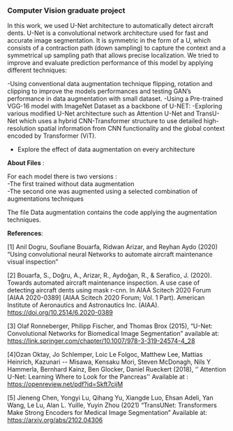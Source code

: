 ### __Computer Vision graduate project__

In this work, we used U-Net architecture to automatically detect aircraft dents. U-Net is a convolutional network architecture used for fast and accurate image segmentation. It is symmetric in the form of a U, which consists of a contraction path (down sampling) to capture the context and a symmetrical up sampling path that allows precise localization.
We tried to improve and evaluate prediction performance of this model by applying different techniques: 

-Using conventional data augmentation technique flipping, rotation and clipping to improve the models performances and testing GAN’s performance in data augmentation with small dataset.
-Using a Pre-trained VGG-16 model with ImageNet Dataset as a backbone of U-NET:
-Exploring various modified U-Net architecture such as Attention U-Net and TransU-Net which uses a hybrid CNN-Transformer structure to use detailed high-resolution spatial information from CNN functionality and the global context encoded by Transformer (ViT).
- Explore the effect of data augmentation on every architecture 

__About Files__ :

For each model there is two versions :   
    -The first trained without data augmentation  
    -The second one was augmented using a selected combination of augmentations techniques  

The file Data augmentation contains the code applying the augmentation techniques.

__References__:

[1] Anil Dogru, Soufiane Bouarfa, Ridwan Arizar, and Reyhan Aydo (2020) “Using convolutional neural Networks to automate aircraft maintenance visual inspection” 

[2] Bouarfa, S., Doğru, A., Arizar, R., Aydoğan, R., & Serafico, J. (2020). Towards automated aircraft maintenance inspection. A use case of detecting aircraft dents using mask r-cnn. In AIAA Scitech 2020 Forum [AIAA 2020-0389] (AIAA Scitech 2020 Forum; Vol. 1 Part). American Institute of Aeronautics and Astronautics Inc. (AIAA). https://doi.org/10.2514/6.2020-0389

[3] Olaf Ronneberger, Philipp Fischer, and Thomas Brox (2015), “U-Net: Convolutional Networks for Biomedical Image Segmentation” available at: https://link.springer.com/chapter/10.1007/978-3-319-24574-4_28

[4]Ozan Oktay, Jo Schlemper, Loic Le Folgoc, Matthew Lee, Mattias Heinrich, Kazunari -- Misawa, Kensaku Mori, Steven McDonagh, Nils Y Hammerla, Bernhard Kainz, Ben Glocker, Daniel Rueckert (2018), ‘’ Attention U-Net: Learning Where to Look for the Pancreas’' Available at : https://openreview.net/pdf?id=Skft7cijM

[5] Jieneng Chen, Yongyi Lu, Qihang Yu, Xiangde Luo, Ehsan Adeli, Yan Wang, Le Lu, Alan L. Yuille, Yuyin Zhou (2021) “TransUNet: Transformers Make Strong Encoders for Medical Image Segmentation” Available at: https://arxiv.org/abs/2102.04306

